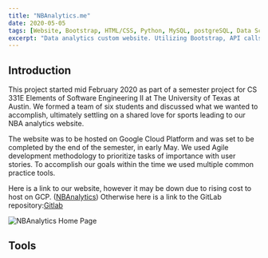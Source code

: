 ```yaml
---
title: "NBAnalytics.me"
date: 2020-05-05
tags: [Website, Bootstrap, HTML/CSS, Python, MySQL, postgreSQL, Data Science, Databases, API, Google Cloud Platform, 2020]
excerpt: "Data analytics custom website. Utilizing Bootstrap, API calls and postgreSQL to construct data tables of different statistics in the NBA."
---
```

## Introduction
This project started mid February 2020 as part of a semester project for CS 331E
Elements of Software Engineering II at The University of Texas at Austin. We formed
a team of six students and discussed what we wanted to accomplish, ultimately settling
on a shared love for sports leading to our NBA analytics website.

The website was to be hosted on Google Cloud Platform and was set to be completed
by the end of the semester, in early May. We used Agile development methodology to
prioritize tasks of importance with user stories. To accomplish our goals within
the time we used multiple common practice tools.

Here is a link to our website, however it may be down due to rising cost to host
on GCP. ([NBAnalytics](http://nbanalytics.me/)) Otherwise here is a link to the
GitLab repository:[Gitlab](https://gitlab.com/Basilio0505/cs331e-group-project)

<img src="{{ site.url }}{{ site.baseurl }}/assets/images/nbanalytics/NBAnalytics_Home.jpg" alt="NBAnalytics Home Page">

## Tools
